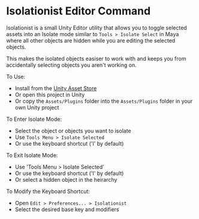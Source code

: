 # Isolationist Editor Command

Isolationist is a small Unity Editor utility that allows you to toggle selected assets into an Isolate mode similar to `Tools > Isolate Select` in Maya where all other objects are hidden while you are editing the selected objects.

This makes the isolated objects easiser to work with and keeps you from accidentally selecting objects you aren't working on.

To Use:
- Install from the [Unity Asset Store](https://www.assetstore.unity3d.com/#!/content/57758) 
- Or open this project in Unity
- Or copy the `Assets/Plugins` folder into the `Assets/Plugins` folder in your own Unity project

To Enter Isolate Mode:
- Select the object or objects you want to isolate
- Use `Tools Menu > Isolate Selected`
- Or use the keyboard shortcut ('I' by default)

To Exit Isolate Mode:
- Use 'Tools Menu > Isolate Selected'
- Or use the keyboard shortcut ('I' by default)
- Or select a hidden object in the heirarchy

To Modify the Keyboard Shortcut:
- Open `Edit > Preferences... > Isolationist` 
- Select the desired base key and modifiers

